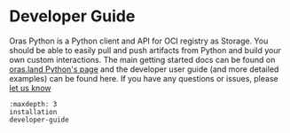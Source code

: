 # Developer Guide

Oras Python is a Python client and API for OCI registry as Storage. You
should be able to easily pull and push artifacts from Python and build
your own custom interactions. The main getting started docs can be found
on [oras.land Python's page](https://oras.land/client_libraries/1_python/) and the developer
user guide (and more detailed examples) can be found here. If you have
any questions or issues, please [let us know](https://github.com/oras-project/oras-py/issues)

```{toctree}
:maxdepth: 3
installation
developer-guide
```
